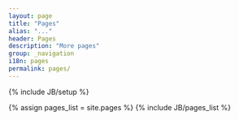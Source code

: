 ```yaml
---
layout: page
title: "Pages"
alias: "..."
header: Pages
description: "More pages"
group: _navigation
i18n: pages
permalink: pages/
---
```

{% include JB/setup %}

<!-- <h2>All Pages</h2> -->
{% assign pages_list = site.pages %}
{% include JB/pages_list %}

<link href="/assets/css/tags.css" rel="stylesheet">
